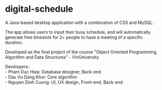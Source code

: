 # digital-schedule

A Java-based desktop application with a combination of CSS and MySQL.    

The app allows users to input their busy schedule, and will automatically generate free timeslots for 2+ people to have a meeting of a specific duration.     
  
Developed as the final project of the course "Object Oriented Programming, Algorithm and Data Structures" - VinUniversity     

Developers:    
    - Pham Duc Hiep: Database designer, Back-end   
    - Dau Vu Dang Khoi: Core algorithm  
    - Nguyen Dinh Cuong: UI, UX design, Front-end, Back-end   
    



